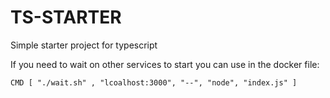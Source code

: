 # TS-STARTER

Simple starter project for typescript

If you need to wait on other services to start you can use in the docker file:

```
CMD [ "./wait.sh" , "lcoalhost:3000", "--", "node", "index.js" ]
```
